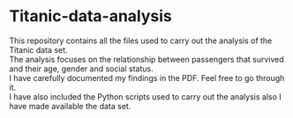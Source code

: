 # Titanic-data-analysis
This repository contains all the files used to carry out the analysis of the Titanic data set.
\
The analysis focuses on the relationship between passengers that survived and their age, gender and social status.
\
I have carefully documented my findings in the PDF. Feel free to go through it.
\
I have also included the Python scripts used to carry out the analysis also I have made available the data set.
